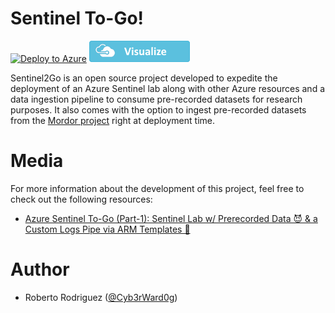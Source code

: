 # Sentinel To-Go!

[![Deploy to Azure](https://aka.ms/deploytoazurebutton)](https://portal.azure.com/#create/Microsoft.Template/uri/https%3A%2F%2Fraw.githubusercontent.com%2Fhunters-forge%2FBlacksmith%2Fazure%2Ftemplates%2Fazure%2FSentinel2Go%2Fazuredeploy.json) [![Visualize](https://raw.githubusercontent.com/Azure/azure-quickstart-templates/master/1-CONTRIBUTION-GUIDE/images/visualizebutton.png)](http://armviz.io/#/?load=https%3A%2F%2Fraw.githubusercontent.com%2Fhunters-forge%2FBlacksmith%2Fazure%2Ftemplates%2Fazure%2FSentinel2Go%2Fazuredeploy.json)

Sentinel2Go is an open source project developed to expedite the deployment of  an Azure Sentinel lab along with other Azure resources and a data ingestion pipeline to consume pre-recorded datasets for research purposes. It also comes with the option to ingest pre-recorded datasets from the [Mordor project](https://mordordatasets.com/) right at deployment time.

# Media

For more information about the development of this project, feel free to check out the following resources:

* [Azure Sentinel To-Go (Part-1): Sentinel Lab w/ Prerecorded Data 😈 & a Custom Logs Pipe via ARM Templates 🚀](https://techcommunity.microsoft.com/t5/azure-sentinel/azure-sentinel-to-go-sentinel-lab-w-prerecorded-data-amp-a/ba-p/1260191)

# Author

* Roberto Rodriguez ([@Cyb3rWard0g](https://twitter.com/Cyb3rWard0g))